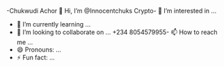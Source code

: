 -Chukwudi Achor 👋 Hi, I’m @Innocentchuks
Crypto- 👀 I’m interested in ...
- 🌱 I’m currently learning ...
- 💞️ I’m looking to collaborate on ...
+234 8054579955- 📫 How to reach me ...
- 😄 Pronouns: ...
- ⚡ Fun fact: ...

<!---
Innocentchuks/Innocentchuks is a ✨ special ✨ repository because its `README.md` (this file) appears on your GitHub profile.
You can click the Preview link to take a look at your changes.
--->
